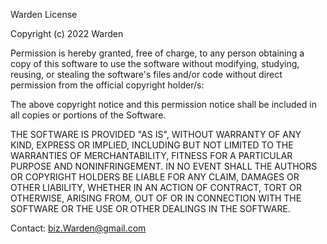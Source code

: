Warden License

Copyright (c) 2022 Warden

Permission is hereby granted, free of charge, to any person obtaining a copy of this software to use the software without modifying, studying, reusing, or stealing the software's files and/or code without direct permission from the official copyright holder/s:

The above copyright notice and this permission notice shall be included in all copies or portions of the Software.

THE SOFTWARE IS PROVIDED "AS IS", WITHOUT WARRANTY OF ANY KIND, EXPRESS OR IMPLIED, INCLUDING BUT NOT LIMITED TO THE WARRANTIES OF MERCHANTABILITY, FITNESS FOR A PARTICULAR PURPOSE AND NONINFRINGEMENT. IN NO EVENT SHALL THE AUTHORS OR COPYRIGHT HOLDERS BE LIABLE FOR ANY CLAIM, DAMAGES OR OTHER LIABILITY, WHETHER IN AN ACTION OF CONTRACT, TORT OR OTHERWISE, ARISING FROM, OUT OF OR IN CONNECTION WITH THE SOFTWARE OR THE USE OR OTHER DEALINGS IN THE SOFTWARE.

Contact: biz.Warden@gmail.com
